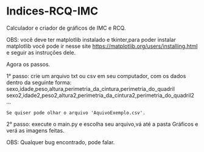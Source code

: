 # Indices-RCQ-IMC
Calculador e criador de gráficos de IMC e RCQ.

OBS:
  você deve ter matplotlib instalado e tkinter,para poder instalar matplotlib você pode ir nesse site     https://matplotlib.org/users/installing.html e seguir as instruções dele.
 
Agora os passos.

1° passo:
  crie um arquivo txt ou csv em seu computador, com os dados dentro da seguinte forma:
    sexo,idade,peso,altura,perimetria_da_cintura,perimetria_do_quadril
    sexo2,idade2,peso2,altura2,perimetria_da_cintura2,perimetria_do_quadril2
    ...
    
    Se quiser pode olhar o arquivo 'AquivoExemplo.csv'.
    
2° passo:
  execute o main.py e escolha seu arquivo,vá até a pasta Gráficos e verá as imagens feitas.
  
  
OBS:
  Qualquer bug encontrado, pode falar.
